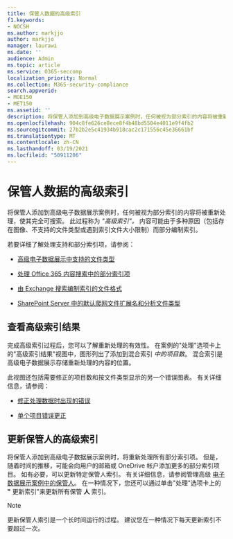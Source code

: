 ```yaml
---
title: 保管人数据的高级索引
f1.keywords:
- NOCSH
ms.author: markjjo
author: markjjo
manager: laurawi
ms.date: ''
audience: Admin
ms.topic: article
ms.service: O365-seccomp
localization_priority: Normal
ms.collection: M365-security-compliance
search.appverid:
- MOE150
- MET150
ms.assetid: ''
description: 将保管人添加到高级电子数据展示案例时，任何被视为部分索引的内容将被重新处理，使其完全可搜索。
ms.openlocfilehash: 904c8fe626ce8ece8f4b48bd5504e4011e9f4fb2
ms.sourcegitcommit: 27b2b2e5c41934b918cac2c171556c45e36661bf
ms.translationtype: MT
ms.contentlocale: zh-CN
ms.lasthandoff: 03/19/2021
ms.locfileid: "50911206"
---
```

# <a name="advanced-indexing-of-custodian-data"></a>保管人数据的高级索引

将保管人添加到高级电子数据展示案例时，任何被视为部分索引的内容将被重新处理，使其完全可搜索。  此过程称为 *"高级索引"。* 内容可能由于多种原因（包括存在图像、不支持的文件类型或遇到索引文件大小限制）而部分编制索引。

若要详细了解处理支持和部分索引项，请参阅：

- [高级电子数据展示中支持的文件类型](supported-filetypes-ediscovery20.md)

- [处理 Office 365 内容搜索中的部分索引项](partially-indexed-items-in-content-search.md)

- [由 Exchange 搜索编制索引的文件格式](/exchange/file-formats-indexed-by-exchange-search-exchange-2013-help)

- [SharePoint Server 中的默认爬网文件扩展名和分析文件类型](/SharePoint/technical-reference/default-crawled-file-name-extensions-and-parsed-file-types)

## <a name="viewing-advanced-indexing-results"></a>查看高级索引结果

完成高级索引过程后，您可以了解重新处理的有效性。  在案例的"处理"选项卡上的"高级索引结果"视图中，图形列出了添加到混合索引 *中的项目数*。  混合索引是高级电子数据展示存储重新处理的内容的位置。

此视图还包括需要修正的项目数和按文件类型显示的另一个错误图表。 有关详细信息，请参阅：

- [修正处理数据时出现的错误](error-remediation-when-processing-data-in-advanced-ediscovery.md)

- [单个项目错误更正](single-item-error-remediation.md)

## <a name="updating-the-advanced-index-for-custodians"></a>更新保管人的高级索引

将保管人添加到高级电子数据展示案例时，将重新处理所有部分索引项。 但是，随着时间的推移，可能会向用户的邮箱或 OneDrive 帐户添加更多的部分索引项目。  如有必要，可以更新特定保管人索引。 有关详细信息，请参阅管理高级 [电子数据展示案例中的保管人](manage-new-custodians.md#re-index-custodian-data)。 在一种情况下，您还可以通过单击"处理"选项卡上的 **"** 更新索引"来更新所有保管 **人** 索引。

> [!NOTE]
> 更新保管人索引是一个长时间运行的过程。 建议您在一种情况下每天更新索引不要超过一次。